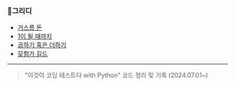 ### 🚩그리디
- [거스름 돈](https://github.com/HOONSSAC/Coding-test-with-python/blob/main/Greedy/Change.py)
- [1이 될 때까지](https://github.com/HOONSSAC/Coding-test-with-python/blob/main/Greedy/UntilTo1.py)
- [곱하기 혹은 더하기](https://github.com/HOONSSAC/Coding-test-with-python/blob/main/Greedy/MultipleOrPlus.py)
- [모험가 길드](https://github.com/HOONSSAC/Coding-test-with-python/blob/main/Greedy/Explorer.py)


---
>"이것이 코딩 테스트다 with Python" 코드 정리 및 기록
>(2024.07.01~)

